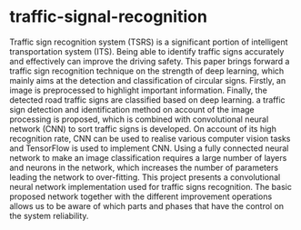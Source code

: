 # traffic-signal-recognition

Traffic sign recognition system (TSRS) is a significant portion of intelligent transportation system (ITS). Being able to identify traffic signs accurately and effectively can improve the driving safety. This paper brings forward a traffic sign recognition technique on the strength of deep learning, which mainly aims at the detection and classification of circular signs. Firstly, an image is preprocessed to highlight important information. Finally, the detected road traffic signs are classified based on deep learning. a traffic sign detection and identification method on account of the image processing is proposed, which is combined with convolutional neural network (CNN) to sort traffic signs is developed. On account of its high recognition rate, CNN can be used to realise various computer vision tasks and TensorFlow is used to implement CNN. 
Using a fully connected neural network to make an image classification requires a large number of layers and neurons in the network, which increases the number of parameters leading the network to over-fitting. This project presents a convolutional neural network implementation used for traffic signs recognition. The basic proposed network together with the different improvement operations allows us to be aware of which parts and phases that have the control on the system reliability.
